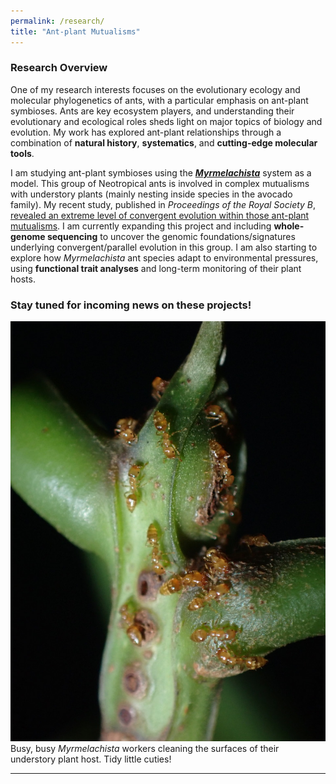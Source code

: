 ```yaml
---
permalink: /research/
title: "Ant-plant Mutualisms"
---
```

### Research Overview

One of my research interests focuses on the evolutionary ecology and molecular phylogenetics of ants, with a particular emphasis on ant-plant symbioses. Ants are key ecosystem players, and understanding their evolutionary and ecological roles sheds light on major topics of biology and evolution. My work has explored ant-plant relationships through a combination of **natural history**, **systematics**, and **cutting-edge molecular tools**.

I am studying ant-plant symbioses using the [***Myrmelachista***](https://www.antweb.org/images.do?genus=Myrmelachista) system as a model. This group of Neotropical ants is involved in complex mutualisms with understory plants (mainly nesting inside species in the avocado family). My recent study, published in *Proceedings of the Royal Society B*, [revealed an extreme level of convergent evolution within those ant-plant mutualisms](https://royalsocietypublishing.org/doi/10.1098/rspb.2024.1214). I am currently expanding this project and including **whole-genome sequencing** to uncover the genomic foundations/signatures underlying convergent/parallel evolution in this group. I am also starting to explore how _Myrmelachista_ ant species adapt to environmental pressures, using **functional trait analyses** and long-term monitoring of their plant hosts.

### Stay tuned for incoming news on these projects!

![Myrmelachista](images/Myrmelachista.jpeg)  
Busy, busy _Myrmelachista_ workers cleaning the surfaces of their understory plant host. Tidy little cuties!

---


